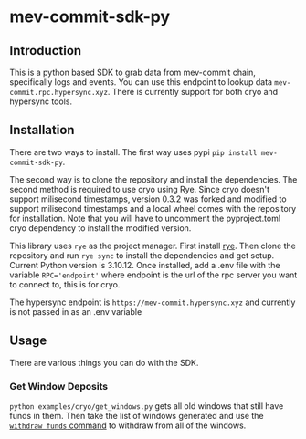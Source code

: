 # mev-commit-sdk-py

## Introduction
This is a python based SDK to grab data from mev-commit chain, specifically logs and events. You can use this endpoint to lookup data `mev-commit.rpc.hypersync.xyz`. There is currently support for both cryo and hypersync tools.

## Installation
There are two ways to install. The first way uses pypi `pip install mev-commit-sdk-py`. 

The second way is to clone the repository and install the dependencies. The second method is required to use cryo using Rye. Since cryo doesn't support milisecond timestamps, version 0.3.2 was forked and modified to support milisecond timestamps and a local wheel comes with the repository for installation. Note that you will have to uncomment the pyproject.toml cryo dependency to install the modified version.

This library uses `rye` as the project manager. First install [rye](https://rye.astral.sh/guide/installation/). Then clone the repository and run `rye sync` to install the dependencies and get setup. Current Python version is 3.10.12. Once installed, add a .env file with the variable `RPC='endpoint'` where endpoint is the url of the rpc server you want to connect to, this is for cryo. 

The hypersync endpoint is `https://mev-commit.hypersync.xyz` and currently is not passed in as an .env variable

## Usage
There are various things you can do with the SDK.

### Get Window Deposits
`python examples/cryo/get_windows.py` gets all old windows that still have funds in them. Then take the list of windows generated and use the [`withdraw funds` command](https://docs.primev.xyz/get-started/bidders/bidder-node-commands#withdraw-funds) to withdraw from all of the windows.